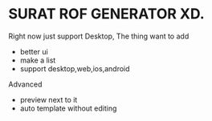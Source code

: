 # SURAT ROF GENERATOR XD.

Right now just support Desktop,
The thing want to add
- better ui
- make a list
- support desktop,web,ios,android

Advanced
- preview next to it
- auto template without editing




